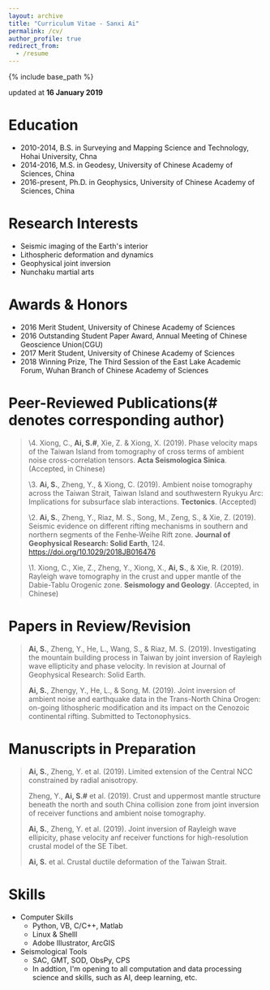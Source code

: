 ```yaml
---
layout: archive
title: "Curriculum Vitae - Sanxi Ai"
permalink: /cv/
author_profile: true
redirect_from:
  - /resume
---
```


{% include base_path %}

updated at **16 January 2019**



Education
=
* 2010-2014, B.S. in Surveying and Mapping Science and Technology, Hohai University, Chna
* 2014-2016, M.S. in Geodesy, University of Chinese Academy of Sciences, China
* 2016-present, Ph.D. in Geophysics, University of Chinese Academy of Sciences, China

Research Interests
=
* Seismic imaging of the Earth's interior
* Lithospheric deformation and dynamics
* Geophysical joint inversion
* Nunchaku martial arts

Awards & Honors 
=
* 2016  Merit Student, University of Chinese Academy of Sciences
* 2016  Outstanding Student Paper Award, Annual Meeting of Chinese Geoscience Union(CGU)
* 2017  Merit Student, University of Chinese Academy of Sciences
* 2018  Winning Prize, The Third Session of the East Lake Academic Forum, Wuhan Branch of Chinese Academy of Sciences

Peer-Reviewed Publications(# denotes corresponding author)
=
> \4. Xiong, C., **Ai, S.#**, Xie, Z. & Xiong, X. (2019). Phase velocity maps of the Taiwan Island from tomography of cross terms of ambient noise cross-correlation tensors. **Acta Seismologica Sinica**. (Accepted, in Chinese)
>
> \3. **Ai, S.**, Zheng, Y., & Xiong, C. (2019). Ambient noise tomography across the Taiwan Strait, Taiwan Island and southwestern Ryukyu Arc: Implications for subsurface slab interactions. **Tectonics**. (Accepted)
>
> \2. **Ai, S.**, Zheng, Y., Riaz, M. S., Song, M., Zeng, S., & Xie, Z. (2019). Seismic evidence on different rifting mechanisms in southern and northern segments of the Fenhe‐Weihe Rift zone. **Journal of Geophysical Research: Solid Earth**, 124. https://doi.org/10.1029/2018JB016476
>
> \1. Xiong, C., Xie, Z., Zheng, Y., Xiong, X., **Ai, S.**, & Xie, R. (2019). Rayleigh wave tomography in the crust and upper mantle of the Dabie-Tablu Orogenic zone. **Seismology and Geology**. (Accepted, in Chinese)

Papers in Review/Revision
=
> **Ai, S.**, Zheng, Y., He, L., Wang, S., & Riaz, M. S. (2019). Investigating the mountain building process in Taiwan by joint inversion of Rayleigh wave ellipticity and phase velocity. In revision at Journal of Geophysical Research: Solid Earth.
>
> **Ai, S.**, Zhengy, Y., He, L., & Song, M. (2019). Joint inversion of ambient noise and earthquake data in the Trans-North China Orogen: on-going lithospheric modification and its impact on the Cenozoic continental rifting. Submitted to Tectonophysics.

Manuscripts in Preparation
=
> **Ai, S.**, Zheng, Y. et al. (2019). Limited extension of the Central NCC constrained by radial anisotropy.
>
> Zheng, Y., **Ai, S.#** et al. (2019). Crust and uppermost mantle structure beneath the north and south China collision zone from joint inversion of receiver functions and ambient noise tomography. 
>
> **Ai, S.**, Zheng, Y. et al. (2019). Joint inversion of Rayleigh wave ellipicity, phase velocity anf receiver functions for high-resolution crustal model of the SE Tibet.
>
> **Ai, S.** et al. Crustal ductile deformation of the Taiwan Strait.
  
Skills
=
* Computer Skills
  - Python, VB, C/C++, Matlab
  - Linux & Shelll
  - Adobe Illustrator, ArcGIS
* Seismological Tools
  - SAC, GMT, SOD, ObsPy, CPS
  - In addtion, I'm opening to all computation and data processing science and skills, such as AI, deep learning, etc.
